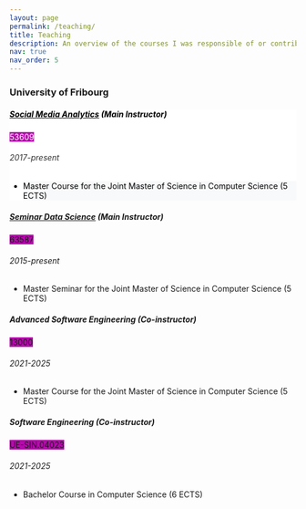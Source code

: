 ```yaml
---
layout: page
permalink: /teaching/
title: Teaching
description: An overview of the courses I was responsible of or contributed to as a co-instructor.
nav: true
nav_order: 5
---
```


<h3 class="mt-4">University of Fribourg</h3>

<div class="card mt-3" style="background-color: #ffffff; color: #000000;">
  <div class="p-3">
    <div class="row">
      <div class="col-sm-10">
        <h5 class="font-weight-bold">
          <a href="https://mkhayati.github.io/courses/sma" style="color: #000000;">Social Media Analytics</a> (Main Instructor)
        </h5>
      </div>
      <div class="col-sm-2 text-left text-sm-right">
        <span class="badge font-weight-bold text-uppercase align-middle" style="background-color: #b509ac; color: #ffffff;">
            53609
        </span>
      </div>
    </div>
    <h6 class="font-italic mt-2 mt-sm-0" style="color: #333333;">2017-present</h6>
    <ul class="card-text font-weight-light list-group list-group-flush" style="color: #000000;">
      <li class="list-group-item" style="background-color: #f8f9fa; color: #000000;">
        Master Course for the Joint Master of Science in Computer Science (5 ECTS)
      </li>
    </ul>
  </div>
</div>


<div class="card mt-3">
  <div class="p-3">
    <div class="row">
      <div class="col-sm-10">
        <h5 class="font-weight-bold"><a href="https://mkhayati.github.io/courses/ds">Seminar Data Science</a> (Main Instructor)</h5>
      </div>
      <div class="col-sm-2 text-left text-sm-right">
        <span class="badge font-weight-bold text-uppercase align-middle" style="background-color: #b509ac">
            63587
        </span>
      </div>
    </div>
    <h6 class="font-italic mt-2 mt-sm-0">2015-present</h6>
    <ul class="card-text font-weight-light list-group list-group-flush">
      <li class="list-group-item">Master Seminar for the Joint Master of Science in Computer Science (5 ECTS)</li>
    </ul>
  </div>
</div>

<div class="card mt-3">
  <div class="p-3">
    <div class="row">
      <div class="col-sm-10">
        <h5 class="font-weight-bold">Advanced Software Engineering (Co-instructor)</h5>
      </div>
      <div class="col-sm-2 text-left text-sm-right">
        <span class="badge font-weight-bold text-uppercase align-middle" style="background-color: #b509ac">
            13000
        </span>
      </div>
    </div>
    <h6 class="font-italic mt-2 mt-sm-0">2021-2025</h6>
    <ul class="card-text font-weight-light list-group list-group-flush">
      <li class="list-group-item">Master Course for the Joint Master of Science in Computer Science (5 ECTS)</li>
    </ul>
  </div>
</div>

<div class="card mt-3">
  <div class="p-3">
    <div class="row">
      <div class="col-sm-10">
        <h5 class="font-weight-bold">Software Engineering (Co-instructor)</h5>
      </div>
      <div class="col-sm-2 text-left text-sm-right">
        <span class="badge font-weight-bold text-uppercase align-middle" style="background-color: #b509ac">
            UE-SIN.04023
        </span>
      </div>
    </div>
    <h6 class="font-italic mt-2 mt-sm-0">2021-2025</h6>
    <ul class="card-text font-weight-light list-group list-group-flush">
      <li class="list-group-item">Bachelor Course in Computer Science (6 ECTS)</li>
    </ul>
  </div>
</div>
